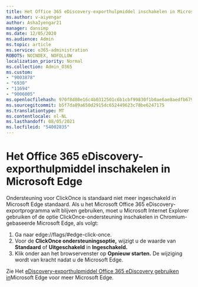 ```yaml
---
title: Het Office 365 eDiscovery-exporthulpmiddel inschakelen in Microsoft Edge
ms.author: v-aiyengar
author: AshaIyengar21
manager: dansimp
ms.date: 12/05/2020
ms.audience: Admin
ms.topic: article
ms.service: o365-administration
ROBOTS: NOINDEX, NOFOLLOW
localization_priority: Normal
ms.collection: Admin_O365
ms.custom:
- "9003878"
- "6930"
- "11694"
- "9006005"
ms.openlocfilehash: 970f8d80e16c4b0312501c6b1cbf99830f1b0ae6ae8aedfb679ca2cbd9709112
ms.sourcegitcommit: b5f7da89a650d2915dc652449623c78be6247175
ms.translationtype: MT
ms.contentlocale: nl-NL
ms.lasthandoff: 08/05/2021
ms.locfileid: "54002835"
---
```

# <a name="enable-office-365-ediscovery-export-tool-in-microsoft-edge"></a>Het Office 365 eDiscovery-exporthulpmiddel inschakelen in Microsoft Edge

Ondersteuning voor ClickOnce is standaard niet meer ingeschakeld in Microsoft Edge standaard. Als u het Microsoft Office 365 eDiscovery-exportprogramma wilt blijven gebruiken, moet u Microsoft Internet Explorer gebruiken of de optie ClickOnce-ondersteuning inschakelen in Chromium-gebaseerde Microsoft Edge, als volgt:

1. Ga naar edge://flags/#edge-click-once.
1. Voor de **ClickOnce ondersteuningsoptie,** wijzigt u de waarde van **Standaard** of **Uitgeschakeld** in **Ingeschakeld.**
1. Klik onder aan het browservenster op **Opnieuw starten.** De wijziging wordt van kracht nadat u de Microsoft Edge.

Zie Het [eDiscovery-exporthulpmiddel Office 365 eDiscovery gebruiken in](https://go.microsoft.com/fwlink/?linkid=2111611)Microsoft Edge voor meer Microsoft Edge.
